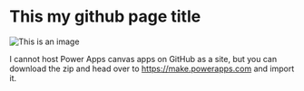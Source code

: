﻿# This my github page title
 ![This is an image](https://myoctocat.com/assets/images/base-octocat.svg)
 
 I cannot host Power Apps canvas apps on GitHub as a site, but you can download the zip and head over to https://make.powerapps.com and import it.
